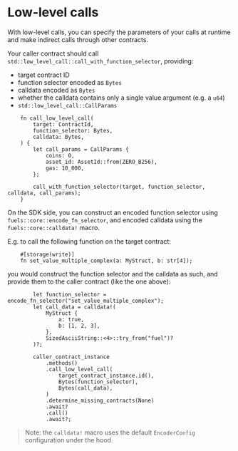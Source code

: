 # Low-level calls

<!-- This section should explain what low-level calls are and how to do them -->
With low-level calls, you can specify the parameters of your calls at runtime and make indirect calls through other contracts.

Your caller contract should call `std::low_level_call::call_with_function_selector`, providing:

- target contract ID
- function selector encoded as `Bytes`
- calldata encoded as `Bytes`
- whether the calldata contains only a single value argument (e.g. a `u64`)
- `std::low_level_call::CallParams`

```rust,ignore
    fn call_low_level_call(
        target: ContractId,
        function_selector: Bytes,
        calldata: Bytes,
    ) {
        let call_params = CallParams {
            coins: 0,
            asset_id: AssetId::from(ZERO_B256),
            gas: 10_000,
        };

        call_with_function_selector(target, function_selector, calldata, call_params);
    }
```

On the SDK side, you can construct an encoded function selector using `fuels::core::encode_fn_selector`, and encoded calldata using the `fuels::core::calldata!` macro.

E.g. to call the following function on the target contract:

```rust,ignore
    #[storage(write)]
    fn set_value_multiple_complex(a: MyStruct, b: str[4]);
```

you would construct the function selector and the calldata as such, and provide them to the caller contract (like the one above):

```rust,ignore
        let function_selector = encode_fn_selector("set_value_multiple_complex");
        let call_data = calldata!(
            MyStruct {
                a: true,
                b: [1, 2, 3],
            },
            SizedAsciiString::<4>::try_from("fuel")?
        )?;

        caller_contract_instance
            .methods()
            .call_low_level_call(
                target_contract_instance.id(),
                Bytes(function_selector),
                Bytes(call_data),
            )
            .determine_missing_contracts(None)
            .await?
            .call()
            .await?;
```

> Note: the `calldata!` macro uses the default `EncoderConfig` configuration under the hood.
